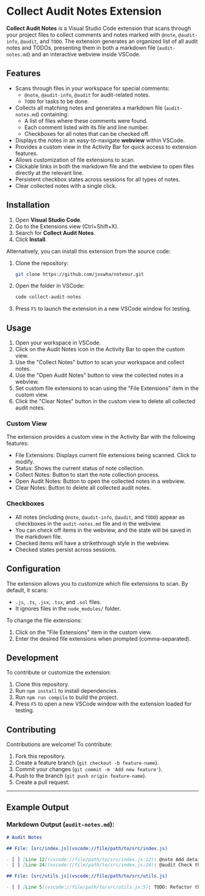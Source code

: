 # Collect Audit Notes Extension

**Collect Audit Notes** is a Visual Studio Code extension that scans through your project files to collect comments and notes marked with `@note`, `@audit-info`, `@audit`, and `TODO`. The extension generates an organized list of all audit notes and TODOs, presenting them in both a markdown file (`audit-notes.md`) and an interactive webview inside VSCode.

## Features

- Scans through files in your workspace for special comments:
  - `@note`, `@audit-info`, `@audit` for audit-related notes.
  - `TODO` for tasks to be done.
- Collects all matching notes and generates a markdown file (`audit-notes.md`) containing:
  - A list of files where these comments were found.
  - Each comment listed with its file and line number.
  - Checkboxes for all notes that can be checked off.
- Displays the notes in an easy-to-navigate **webview** within VSCode.
- Provides a custom view in the Activity Bar for quick access to extension features.
- Allows customization of file extensions to scan.
- Clickable links in both the markdown file and the webview to open files directly at the relevant line.
- Persistent checkbox states across sessions for all types of notes.
- Clear collected notes with a single click.

## Installation

1. Open **Visual Studio Code**.
2. Go to the Extensions view (Ctrl+Shift+X).
3. Search for **Collect Audit Notes**.
4. Click **Install**.

Alternatively, you can install this extension from the source code:

1. Clone the repository:
   ```bash
   git clone https://github.com/joswha/noteour.git
   ```
2. Open the folder in VSCode:
   ```bash
   code collect-audit-notes
   ```
3. Press `F5` to launch the extension in a new VSCode window for testing.

## Usage

1. Open your workspace in VSCode.
2. Click on the Audit Notes icon in the Activity Bar to open the custom view.
3. Use the "Collect Notes" button to scan your workspace and collect notes.
4. Use the "Open Audit Notes" button to view the collected notes in a webview.
5. Set custom file extensions to scan using the "File Extensions" item in the custom view.
6. Click the "Clear Notes" button in the custom view to delete all collected audit notes.

### Custom View

The extension provides a custom view in the Activity Bar with the following features:
- File Extensions: Displays current file extensions being scanned. Click to modify.
- Status: Shows the current status of note collection.
- Collect Notes: Button to start the note collection process.
- Open Audit Notes: Button to open the collected notes in a webview.
- Clear Notes: Button to delete all collected audit notes.

### Checkboxes

- All notes (including `@note`, `@audit-info`, `@audit`, and `TODO`) appear as checkboxes in the `audit-notes.md` file and in the webview.
- You can check off items in the webview, and the state will be saved in the markdown file.
- Checked items will have a strikethrough style in the webview.
- Checked states persist across sessions.

## Configuration

The extension allows you to customize which file extensions to scan. By default, it scans:
- `.js`, `.ts`, `.jsx`, `.tsx`, and `.sol` files.
- It ignores files in the `node_modules/` folder.

To change the file extensions:
1. Click on the "File Extensions" item in the custom view.
2. Enter the desired file extensions when prompted (comma-separated).

## Development

To contribute or customize the extension:

1. Clone this repository.
2. Run `npm install` to install dependencies.
3. Run `npm run compile` to build the project.
4. Press `F5` to open a new VSCode window with the extension loaded for testing.

## Contributing

Contributions are welcome! To contribute:

1. Fork this repository.
2. Create a feature branch (`git checkout -b feature-name`).
3. Commit your changes (`git commit -m 'Add new feature'`).
4. Push to the branch (`git push origin feature-name`).
5. Create a pull request.

---

## Example Output

### Markdown Output (`audit-notes.md`):

```markdown
# Audit Notes

## File: [src/index.js](vscode://file/path/to/src/index.js)

- [ ] [Line 12](vscode://file/path/to/src/index.js:12): @note Add detailed documentation for this function.
- [ ] [Line 24](vscode://file/path/to/src/index.js:24): @audit Check the security implementation here.

## File: [src/utils.js](vscode://file/path/to/src/utils.js)

- [ ] [Line 5](vscode://file/path/to/src/utils.js:5): TODO: Refactor this utility function.
```

